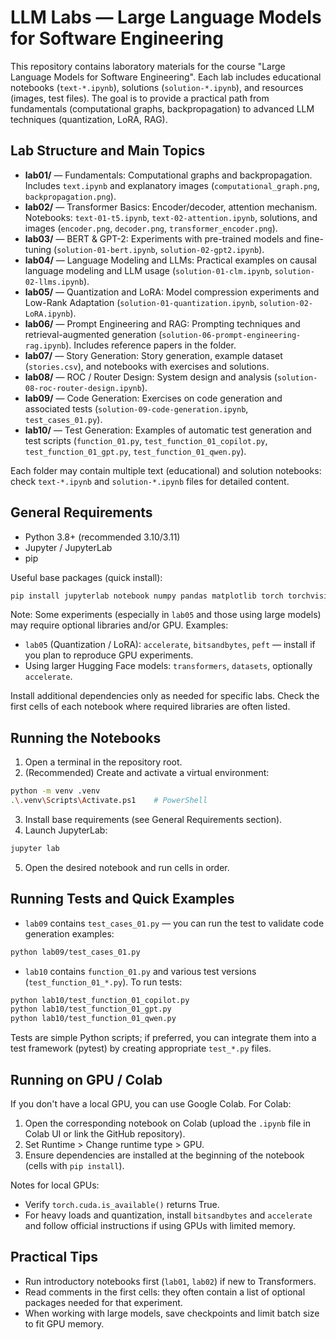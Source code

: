 # LLM Labs — Large Language Models for Software Engineering

This repository contains laboratory materials for the course "Large Language Models for Software Engineering". Each lab includes educational notebooks (`text-*.ipynb`), solutions (`solution-*.ipynb`), and resources (images, test files). The goal is to provide a practical path from fundamentals (computational graphs, backpropagation) to advanced LLM techniques (quantization, LoRA, RAG).

## Lab Structure and Main Topics

- **lab01/** — Fundamentals: Computational graphs and backpropagation. Includes `text.ipynb` and explanatory images (`computational_graph.png`, `backpropagation.png`).
- **lab02/** — Transformer Basics: Encoder/decoder, attention mechanism. Notebooks: `text-01-t5.ipynb`, `text-02-attention.ipynb`, solutions, and images (`encoder.png`, `decoder.png`, `transformer_encoder.png`).
- **lab03/** — BERT & GPT-2: Experiments with pre-trained models and fine-tuning (`solution-01-bert.ipynb`, `solution-02-gpt2.ipynb`).
- **lab04/** — Language Modeling and LLMs: Practical examples on causal language modeling and LLM usage (`solution-01-clm.ipynb`, `solution-02-llms.ipynb`).
- **lab05/** — Quantization and LoRA: Model compression experiments and Low-Rank Adaptation (`solution-01-quantization.ipynb`, `solution-02-LoRA.ipynb`).
- **lab06/** — Prompt Engineering and RAG: Prompting techniques and retrieval-augmented generation (`solution-06-prompt-engineering-rag.ipynb`). Includes reference papers in the folder.
- **lab07/** — Story Generation: Story generation, example dataset (`stories.csv`), and notebooks with exercises and solutions.
- **lab08/** — ROC / Router Design: System design and analysis (`solution-08-roc-router-design.ipynb`).
- **lab09/** — Code Generation: Exercises on code generation and associated tests (`solution-09-code-generation.ipynb`, `test_cases_01.py`).
- **lab10/** — Test Generation: Examples of automatic test generation and test scripts (`function_01.py`, `test_function_01_copilot.py`, `test_function_01_gpt.py`, `test_function_01_qwen.py`).

Each folder may contain multiple text (educational) and solution notebooks: check `text-*.ipynb` and `solution-*.ipynb` files for detailed content.

## General Requirements

- Python 3.8+ (recommended 3.10/3.11)
- Jupyter / JupyterLab
- pip

Useful base packages (quick install):
```bash
pip install jupyterlab notebook numpy pandas matplotlib torch torchvision torchaudio transformers datasets
```

Note: Some experiments (especially in `lab05` and those using large models) may require optional libraries and/or GPU. Examples:
- `lab05` (Quantization / LoRA): `accelerate`, `bitsandbytes`, `peft` — install if you plan to reproduce GPU experiments.
- Using larger Hugging Face models: `transformers`, `datasets`, optionally `accelerate`.

Install additional dependencies only as needed for specific labs. Check the first cells of each notebook where required libraries are often listed.

## Running the Notebooks

1. Open a terminal in the repository root.
2. (Recommended) Create and activate a virtual environment:
```bash
python -m venv .venv
.\.venv\Scripts\Activate.ps1    # PowerShell
```
3. Install base requirements (see General Requirements section).
4. Launch JupyterLab:
```bash
jupyter lab
```
5. Open the desired notebook and run cells in order.

## Running Tests and Quick Examples

- `lab09` contains `test_cases_01.py` — you can run the test to validate code generation examples:
```bash
python lab09/test_cases_01.py
```
- `lab10` contains `function_01.py` and various test versions (`test_function_01_*.py`). To run tests:
```bash
python lab10/test_function_01_copilot.py
python lab10/test_function_01_gpt.py
python lab10/test_function_01_qwen.py
```

Tests are simple Python scripts; if preferred, you can integrate them into a test framework (pytest) by creating appropriate `test_*.py` files.

## Running on GPU / Colab

If you don't have a local GPU, you can use Google Colab. For Colab:
1. Open the corresponding notebook on Colab (upload the `.ipynb` file in Colab UI or link the GitHub repository).
2. Set Runtime > Change runtime type > GPU.
3. Ensure dependencies are installed at the beginning of the notebook (cells with `pip install`).

Notes for local GPUs:
- Verify `torch.cuda.is_available()` returns True.
- For heavy loads and quantization, install `bitsandbytes` and `accelerate` and follow official instructions if using GPUs with limited memory.

## Practical Tips

- Run introductory notebooks first (`lab01`, `lab02`) if new to Transformers.
- Read comments in the first cells: they often contain a list of optional packages needed for that experiment.
- When working with large models, save checkpoints and limit batch size to fit GPU memory.


